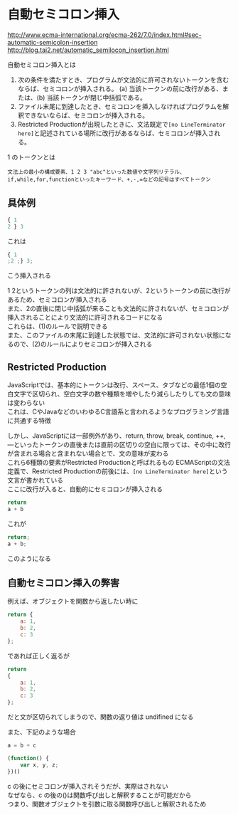 # 自動セミコロン挿入

http://www.ecma-international.org/ecma-262/7.0/index.html#sec-automatic-semicolon-insertion
http://blog.tai2.net/automatic_semilocon_insertion.html

自動セミコロン挿入とは
1. 次の条件を満たすとき、プログラムが文法的に許可されないトークンを含むならば、セミコロンが挿入される。 
(a) 当該トークンの前に改行がある、または、(b) 当該トークンが閉じ中括弧である。
2. ファイル末尾に到達したとき、セミコロンを挿入しなければプログラムを解釈できないならば、セミコロンが挿入される。
3. Restricted Productionが出現したときに、文法既定で`[no LineTerminator here]`と記述されている場所に改行があるならば、セミコロンが挿入される。

1 のトークンとは
```
文法上の最小の構成要素、1 2 3 "abc"といった数値や文字列リテラル、 if,while,for,functionといったキーワード、+,-,=などの記号はすべてトークン
```

## 具体例

```javascript
{ 1
2 } 3
```

これは

```javascript
{ 1
;2 ;} 3;
```

こう挿入される

1 2というトークンの列は文法的に許されないが、2というトークンの前に改行があるため、セミコロンが挿入される  
また、2の直後に閉じ中括弧が来ることも文法的に許されないが、セミコロンが挿入されることにより文法的に許可されるコードになる  
これらは、(1)のルールで説明できる  
また、このファイルの末尾に到達した状態では、文法的に許可されない状態になるので、(2)のルールによりセミコロンが挿入される

## Restricted Production

JavaScriptでは、基本的にトークンは改行、スペース、タブなどの最低1個の空白文字で区切られ、空白文字の数や種類を増やしたり減らしたりしても文の意味は変わらない  
これは、CやJavaなどのいわゆるC言語系と言われるようなプログラミング言語に共通する特徴

しかし、JavaScriptには一部例外があり、return, throw, break, continue, ++, —といったトークンの直後または直前の区切りの空白に限っては、その中に改行が含まれる場合と含まれない場合とで、文の意味が変わる  
これら6種類の要素がRestricted Productionと呼ばれるもの
ECMAScriptの文法定義で、Restricted Productionの前後には、`[no LineTerminator here]`という文言が書かれている  
ここに改行が入ると、自動的にセミコロンが挿入される

```javascript
return
a + b
```

これが

```javascript
return;
a + b;
```

このようになる

## 自動セミコロン挿入の弊害

例えば、オブジェクトを関数から返したい時に

```javascript
return {
    a: 1,
    b: 2,
    c: 3
};
```

であれば正しく返るが

```javascript
return 
{
    a: 1,
    b: 2,
    c: 3
};
```

だと文が区切られてしまうので、関数の返り値は undifined になる

また、下記のような場合

```javascript
a = b + c

(function() {
    var x, y, z;
})()
```

c の後にセミコロンが挿入されそうだが、実際はされない  
なぜなら、c の後の()は関数呼び出しと解釈することが可能だから  
つまり、関数オブジェクトを引数に取る関数呼び出しと解釈されるため
